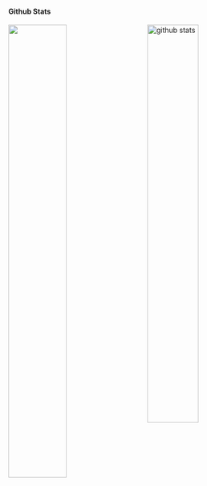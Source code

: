 #### Github Stats

<img src="https://github-readme-stats.vercel.app/api?username=anton-yurchenko&show_icons=true&theme=gotham&hide_title=true" alt="github stats" width="45%" align="right"/>

<img src="https://github-readme-streak-stats.herokuapp.com/?user=anton-yurchenko&theme=gotham" width="48%">
